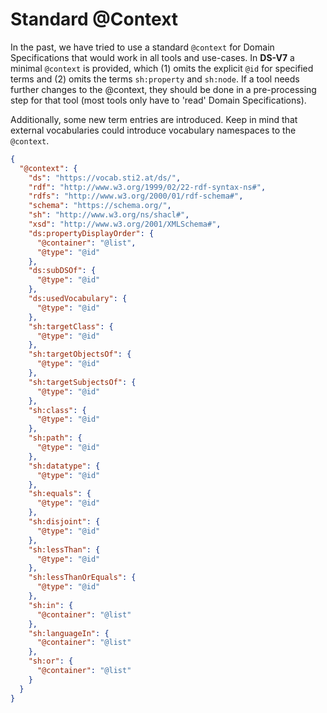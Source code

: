 # Standard @Context

In the past, we have tried to use a standard `@context` for Domain Specifications that would work in all tools and use-cases. In **DS-V7** a minimal `@context` is provided, which (1) omits the explicit `@id` for specified terms and (2) omits the terms `sh:property` and `sh:node`. If a tool needs further changes to the @context, they should be done in a pre-processing step for that tool (most tools only have to 'read' Domain Specifications).

Additionally, some new term entries are introduced. Keep in mind that external vocabularies could introduce vocabulary namespaces to the `@context`.

```json
{
  "@context": {
    "ds": "https://vocab.sti2.at/ds/",
    "rdf": "http://www.w3.org/1999/02/22-rdf-syntax-ns#",
    "rdfs": "http://www.w3.org/2000/01/rdf-schema#",
    "schema": "https://schema.org/",
    "sh": "http://www.w3.org/ns/shacl#",
    "xsd": "http://www.w3.org/2001/XMLSchema#",
    "ds:propertyDisplayOrder": {
      "@container": "@list",
      "@type": "@id"
    },
    "ds:subDSOf": {
      "@type": "@id"
    },
    "ds:usedVocabulary": {
      "@type": "@id"
    },
    "sh:targetClass": {
      "@type": "@id"
    },
    "sh:targetObjectsOf": {
      "@type": "@id"
    },
    "sh:targetSubjectsOf": {
      "@type": "@id"
    },
    "sh:class": {
      "@type": "@id"
    },
    "sh:path": {
      "@type": "@id"
    },
    "sh:datatype": {
      "@type": "@id"
    },
    "sh:equals": {
      "@type": "@id"
    },
    "sh:disjoint": {
      "@type": "@id"
    },
    "sh:lessThan": {
      "@type": "@id"
    },
    "sh:lessThanOrEquals": {
      "@type": "@id"
    },
    "sh:in": {
      "@container": "@list"
    },
    "sh:languageIn": {
      "@container": "@list"
    },
    "sh:or": {
      "@container": "@list"
    }
  }
}
```
